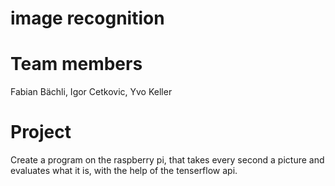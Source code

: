 # image recognition

# Team members

Fabian Bächli, Igor Cetkovic, Yvo Keller


# Project 
Create a program on the raspberry pi, that takes every second a picture and evaluates what it is, with the help of the tenserflow api.
